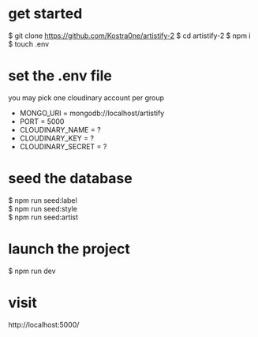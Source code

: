 # get started

$ git clone https://github.com/Kostra0ne/artistify-2
$ cd artistify-2
$ npm i
$ touch .env

# set the .env file 

you may pick one cloudinary account per group

- MONGO_URI = mongodb://localhost/artistify
- PORT = 5000
- CLOUDINARY_NAME = ?
- CLOUDINARY_KEY = ?
- CLOUDINARY_SECRET = ?

# seed the database

$ npm run seed:label  
$ npm run seed:style  
$ npm run seed:artist


# launch the project

$ npm run dev

# visit

http://localhost:5000/
